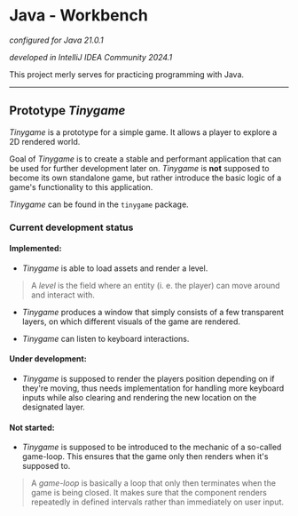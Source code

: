 # Java - Workbench

*configured for Java 21.0.1*

*developed in IntelliJ IDEA Community 2024.1*

This project merly serves for
practicing programming with Java.

---

## Prototype *Tinygame*

*Tinygame* is a prototype for a simple game.
It allows a player to explore a 2D rendered world.

Goal of *Tinygame* is to create a stable and performant application
that can be used for further development later on. *Tinygame* is **not**
supposed to become its own standalone game, but rather introduce
the basic logic of a game's functionality to this application.

*Tinygame* can be found in the `tinygame` package.

### Current development status

#### Implemented:

- *Tinygame* is able to load assets and render a level.

> A *level* is the field where an entity (i. e. the player)
> can move around and interact with.

- *Tinygame* produces a window that simply consists
of a few transparent layers, on which different
visuals of the game are rendered.

- *Tinygame* can listen to keyboard interactions.

#### Under development:

- *Tinygame* is supposed to render the players position
depending on if they're moving, thus needs implementation
for handling more keyboard inputs while also clearing and
rendering the new location on the designated layer.

#### Not started:

- *Tinygame* is supposed to be introduced to the mechanic
of a so-called game-loop. This ensures that the game only
then renders when it's supposed to.

> A *game-loop* is basically a loop that only then terminates
> when the game is being closed. It makes sure that the
> component renders repeatedly in defined intervals rather
> than immediately on user input.

